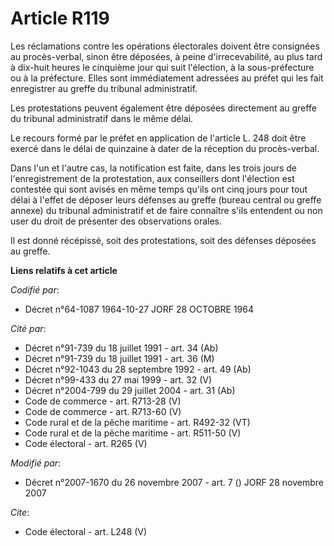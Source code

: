 # Article R119

Les réclamations contre les opérations électorales doivent être consignées au procès-verbal, sinon être déposées, à peine
d'irrecevabilité, au plus tard à dix-huit heures le cinquième jour qui suit l'élection, à la sous-préfecture ou à la
préfecture. Elles sont immédiatement adressées au préfet qui les fait enregistrer au greffe du tribunal administratif. 

Les protestations peuvent également être déposées directement au greffe du tribunal administratif dans le même délai. 

Le recours formé par le préfet en application de l'article L. 248 doit être exercé dans le délai de quinzaine à dater de la
réception du procès-verbal. 

Dans l'un et l'autre cas, la notification est faite, dans les trois jours de l'enregistrement de la protestation, aux
conseillers dont l'élection est contestée qui sont avisés en même temps qu'ils ont cinq jours pour tout délai à l'effet de
déposer leurs défenses au greffe (bureau central ou greffe annexe) du tribunal administratif et de faire connaître s'ils
entendent ou non user du droit de présenter des observations orales. 

Il est donné récépissé, soit des protestations, soit des défenses déposées au greffe.

**Liens relatifs à cet article**

_Codifié par_:

  - Décret n°64-1087 1964-10-27 JORF 28 OCTOBRE 1964

_Cité par_:

  - Décret n°91-739 du 18 juillet 1991 - art. 34 (Ab)
  - Décret n°91-739 du 18 juillet 1991 - art. 36 (M)
  - Décret n°92-1043 du 28 septembre 1992 - art. 49 (Ab)
  - Décret n°99-433 du 27 mai 1999 - art. 32 (V)
  - Décret n°2004-799 du 29 juillet 2004 - art. 31 (Ab)
  - Code de commerce - art. R713-28 (V)
  - Code de commerce - art. R713-60 (V)
  - Code rural et de la pêche maritime - art. R492-32 (VT)
  - Code rural et de la pêche maritime - art. R511-50 (V)
  - Code électoral - art. R265 (V)

_Modifié par_:

  - Décret n°2007-1670 du 26 novembre 2007 - art. 7 () JORF 28 novembre 2007

_Cite_:

  - Code électoral - art. L248 (V)
